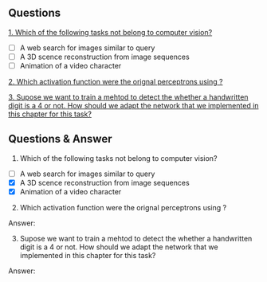 ## Questions ##
[1. Which of the following tasks not belong to computer vision?]()
- [ ] A web search for images similar to query
- [ ] A 3D scence reconstruction from image sequences 
- [ ] Animation of a video character 

[2. Which activation function were the orignal perceptrons using ?]()

[3. Supose we want to train a mehtod to detect the whether a handwritten digit is a 4 or not. How should we adapt the network that we implemented in this chapter for this task?]()

## Questions & Answer ##

1. Which of the following tasks not belong to computer vision?
- [ ] A web search for images similar to query
- [x] A 3D scence reconstruction from image sequences 
- [x] Animation of a video character 

2. Which activation function were the orignal perceptrons using ?

Answer:

3. Supose we want to train a mehtod to detect the whether a handwritten digit is a 4 or not. How should we adapt the network that we implemented in this chapter for this task?

Answer:


